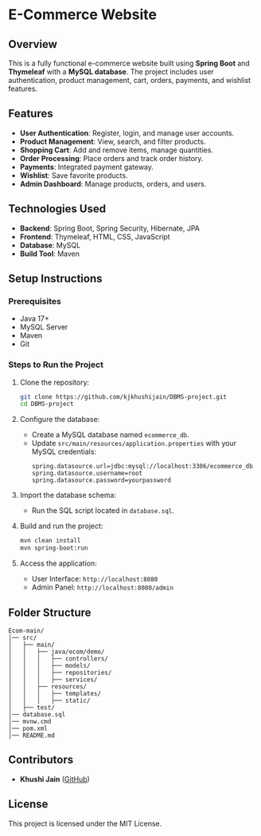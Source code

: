# E-Commerce Website

## Overview
This is a fully functional e-commerce website built using **Spring Boot** and **Thymeleaf** with a **MySQL database**. The project includes user authentication, product management, cart, orders, payments, and wishlist features.

## Features
- **User Authentication**: Register, login, and manage user accounts.
- **Product Management**: View, search, and filter products.
- **Shopping Cart**: Add and remove items, manage quantities.
- **Order Processing**: Place orders and track order history.
- **Payments**: Integrated payment gateway.
- **Wishlist**: Save favorite products.
- **Admin Dashboard**: Manage products, orders, and users.

## Technologies Used
- **Backend**: Spring Boot, Spring Security, Hibernate, JPA
- **Frontend**: Thymeleaf, HTML, CSS, JavaScript
- **Database**: MySQL
- **Build Tool**: Maven

## Setup Instructions

### Prerequisites
- Java 17+
- MySQL Server
- Maven
- Git

### Steps to Run the Project
1. Clone the repository:
   ```sh
   git clone https://github.com/kjkhushijain/DBMS-project.git
   cd DBMS-project
   ```

2. Configure the database:
   - Create a MySQL database named `ecommerce_db`.
   - Update `src/main/resources/application.properties` with your MySQL credentials:
     ```properties
     spring.datasource.url=jdbc:mysql://localhost:3306/ecommerce_db
     spring.datasource.username=root
     spring.datasource.password=yourpassword
     ```

3. Import the database schema:
   - Run the SQL script located in `database.sql`.

4. Build and run the project:
   ```sh
   mvn clean install
   mvn spring-boot:run
   ```

5. Access the application:
   - User Interface: `http://localhost:8080`
   - Admin Panel: `http://localhost:8080/admin`

## Folder Structure
```
Ecom-main/
│── src/
│   ├── main/
│   │   ├── java/ecom/demo/
│   │   │   ├── controllers/
│   │   │   ├── models/
│   │   │   ├── repositories/
│   │   │   ├── services/
│   │   ├── resources/
│   │   │   ├── templates/
│   │   │   ├── static/
│   ├── test/
│── database.sql
│── mvnw.cmd
│── pom.xml
│── README.md
```

## Contributors
- **Khushi Jain** ([GitHub](https://github.com/kjkhushijain))

## License
This project is licensed under the MIT License.

